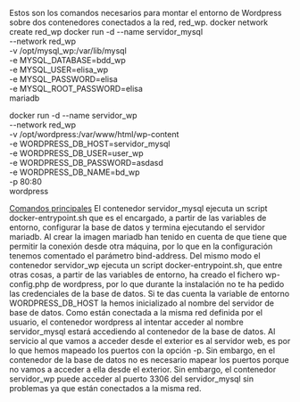 Estos son los comandos necesarios para montar el entorno de Wordpress sobre dos contenedores conectados a la red, red_wp.
docker network create red_wp 
docker run -d --name servidor_mysql \
             --network red_wp \
             -v /opt/mysql_wp:/var/lib/mysql \
             -e MYSQL_DATABASE=bdd_wp \
             -e MYSQL_USER=elisa_wp \
             -e MYSQL_PASSWORD=elisa\
             -e MYSQL_ROOT_PASSWORD=elisa \
             mariadb
            
docker run -d --name servidor_wp \
             --network red_wp \
             -v /opt/wordpress:/var/www/html/wp-content \
             -e WORDPRESS_DB_HOST=servidor_mysql \
             -e WORDPRESS_DB_USER=user_wp \
             -e WORDPRESS_DB_PASSWORD=asdasd \
             -e WORDPRESS_DB_NAME=bd_wp \
             -p 80:80  
             wordpress
             
[Comandos principales](Imagenes/RedContenedor.png)
El contenedor servidor_mysql ejecuta un script docker-entrypoint.sh que es el encargado, a partir de las variables de entorno, configurar la base de datos y termina ejecutando el servidor mariadb.
Al crear la imagen mariadb han tenido en cuenta de que tiene que permitir la conexión desde otra máquina, por lo que en la configuración tenemos comentado el parámetro bind-address.
Del mismo modo el contenedor servidor_wp ejecuta un script docker-entrypoint.sh, que entre otras cosas, a partir de las variables de entorno, ha creado el fichero wp-config.php de wordpress, por lo que durante la instalación no te ha pedido las credenciales de la base de datos.
Si te das cuenta la variable de entorno WORDPRESS_DB_HOST la hemos inicializado al nombre del servidor de base de datos. Como están conectada a la misma red definida por el usuario, el contenedor wordpress al intentar acceder al nombre servidor_mysql estará accediendo al contenedor de la base de datos.
Al servicio al que vamos a acceder desde el exterior es al servidor web, es por lo que hemos mapeado los puertos con la opción -p. Sin embargo, en el contenedor de la base de datos no es necesario mapear los puertos porque no vamos a acceder a ella desde el exterior. Sin embargo, el contenedor servidor_wp puede acceder al puerto 3306 del servidor_mysql sin problemas ya que están conectados a la misma red.

